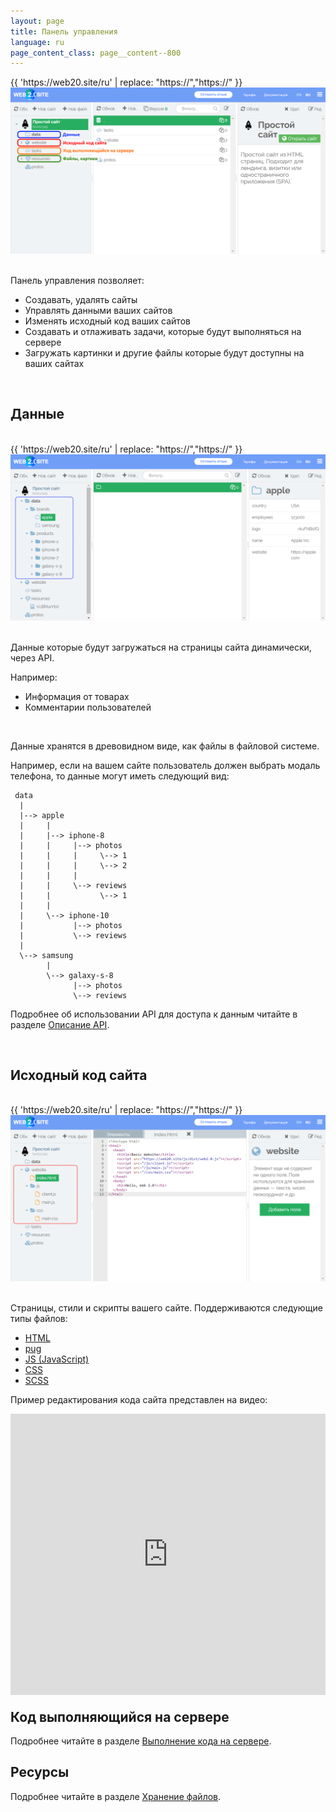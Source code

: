 ```yaml
---
layout: page
title: Панель управления
language: ru
page_content_class: page__content--800
---
```



<div class="safari">
    <div class="safari__header">
        <div class="safari__buttons">
            <div class="safari__button safari__button--red"></div>
            <div class="safari__button safari__button--orange"></div>
            <div class="safari__button safari__button--green"></div>
        </div>
        <div class="safari__address_bar">
            <div class="safari__url">{{ 'https://web20.site/ru' | replace: "https://","<span class='safari__url__https'>https://</span>" }}</div>
        </div>
    </div>
    <img class="safari__img" src="/images/docs/dashboard/intro-ru.png" />
</div>

<br>

Панель управления позволяет:
- Создавать, удалять сайты
- Управлять данными ваших сайтов
- Изменять исходный код ваших сайтов
- Создавать и отлаживать задачи, которые будут выполняться на сервере
- Загружать картинки и другие файлы которые будут доступны на ваших сайтах

<br>

## Данные



<br>

<div class="safari">
    <div class="safari__header">
        <div class="safari__buttons">
            <div class="safari__button safari__button--red"></div>
            <div class="safari__button safari__button--orange"></div>
            <div class="safari__button safari__button--green"></div>
        </div>
        <div class="safari__address_bar">
            <div class="safari__url">{{ 'https://web20.site/ru' | replace: "https://","<span class='safari__url__https'>https://</span>" }}</div>
        </div>
    </div>
    <img class="safari__img" src="/images/docs/dashboard/data-ru.png" />
</div>

<br>

Данные которые будут загружаться на страницы сайта динамически, через API. 

Например:

- Информация от товарах
- Комментарии пользователей

<br>

Данные хранятся в древовидном виде, как файлы в файловой системе.

Например, если на вашем сайте пользователь должен выбрать модаль телефона,
то данные могут иметь следующий вид:

```
 data
  |
  |--> apple
  |     |
  |     |--> iphone-8
  |     |     |--> photos
  |     |     |     \--> 1
  |     |     |     \--> 2
  |     |     |
  |     |     \--> reviews
  |     |           \--> 1
  |     |
  |     \--> iphone-10
  |           |--> photos
  |           \--> reviews
  |
  \--> samsung
        |
        \--> galaxy-s-8
              |--> photos
              \--> reviews
```

Подробнее об использовании API для доступа к данным читайте в разделе [Описание API](/ru/docs/api).

<br>

## Исходный код сайта

<br>

<div class="safari">
    <div class="safari__header">
        <div class="safari__buttons">
            <div class="safari__button safari__button--red"></div>
            <div class="safari__button safari__button--orange"></div>
            <div class="safari__button safari__button--green"></div>
        </div>
        <div class="safari__address_bar">
            <div class="safari__url">{{ 'https://web20.site/ru' | replace: "https://","<span class='safari__url__https'>https://</span>" }}</div>
        </div>
    </div>
    <img class="safari__img" src="/images/docs/dashboard/website-ru.png" />
</div>

<br>

Страницы, стили и скрипты вашего сайте. Поддерживаются следующие типы файлов:

- [HTML](https://ru.wikipedia.org/wiki/HTML)
- [pug](https://pugjs.org)
- [JS (JavaScript)](https://ru.wikipedia.org/wiki/JavaScript)
- [CSS](https://ru.wikipedia.org/wiki/CSS)
- [SCSS](https://sass-lang.com/)

Пример редактирования кода сайта представлен на видео:

<div class="safari">
    <iframe width="100%" height="450" style="margin-bottom: -10px" src="https://www.youtube.com/embed/fBve_lUsWuc?rel=0&amp;showinfo=0" frameborder="0" allow="autoplay; encrypted-media" allowfullscreen></iframe>
</div>

## Код выполняющийся на сервере

 

Подробнее читайте в разделе [Выполнение кода на сервере](/ru/docs/how-to-run-code).


## Ресурсы

 
Подробнее читайте в разделе [Хранение файлов](/ru/docs/file-storage).
